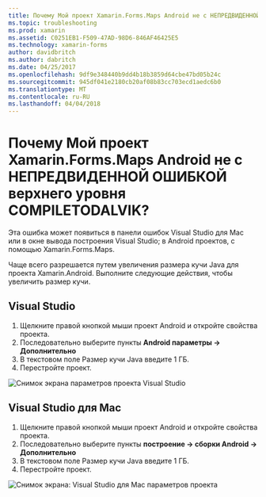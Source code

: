 ```yaml
---
title: Почему Мой проект Xamarin.Forms.Maps Android не с НЕПРЕДВИДЕННОЙ ОШИБКОЙ верхнего уровня COMPILETODALVIK?
ms.topic: troubleshooting
ms.prod: xamarin
ms.assetid: C0251EB1-F509-47AD-98D6-846AF46425E5
ms.technology: xamarin-forms
author: davidbritch
ms.author: dabritch
ms.date: 04/25/2017
ms.openlocfilehash: 9df9e348440b9dd4b18b3859d64cbe47bd05b24c
ms.sourcegitcommit: 945df041e2180cb20af08b83cc703ecd1aedc6b0
ms.translationtype: MT
ms.contentlocale: ru-RU
ms.lasthandoff: 04/04/2018
---
```

# <a name="why-does-my-xamarinformsmaps-android-project-fail-with-compiletodalvik-unexpected-top-level-error"></a>Почему Мой проект Xamarin.Forms.Maps Android не с НЕПРЕДВИДЕННОЙ ОШИБКОЙ верхнего уровня COMPILETODALVIK?

Эта ошибка может появиться в панели ошибок Visual Studio для Mac или в окне вывода построения Visual Studio; в Android проектов, с помощью Xamarin.Forms.Maps.

Чаще всего разрешается путем увеличения размера кучи Java для проекта Xamarin.Android. Выполните следующие действия, чтобы увеличить размер кучи.

## <a name="visual-studio"></a>Visual Studio

1. Щелкните правой кнопкой мыши проект Android и откройте свойства проекта.
2. Последовательно выберите пункты **Android параметры -> Дополнительно**
3. В текстовом поле Размер кучи Java введите 1 ГБ.
4. Перестройте проект.

![Снимок экрана параметров проекта Visual Studio](maps-compiletodalvik-error-images/vsjavaheap.png "Android параметров в Visual Studio сборки")

## <a name="visual-studio-for-mac"></a>Visual Studio для Mac

1.  Щелкните правой кнопкой мыши проект Android и откройте свойства проекта.
2.  Последовательно выберите пункты **построение -> сборки Android -> Дополнительно**
3.  В текстовом поле Размер кучи Java введите 1 ГБ.
4.  Перестройте проект.  

![Снимок экрана: Visual Studio для Mac параметров проекта](maps-compiletodalvik-error-images/xsjavaheap.png "Android построения параметры в Visual Studio для Mac")

